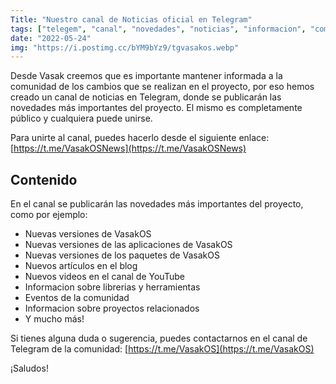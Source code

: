 ```yaml
---
Title: "Nuestro canal de Noticias oficial en Telegram"
tags: ["telegem", "canal", "novedades", "noticias", "informacion", "comunidad", "feed", "rss"]
date: "2022-05-24"
img: "https://i.postimg.cc/bYM9bYz9/tgvasakos.webp"
---
```


Desde Vasak creemos que es importante mantener informada a la comunidad de los cambios que se realizan en el proyecto, por eso hemos creado un canal de noticias en Telegram, donde se publicarán las novedades más importantes del proyecto. El mismo es completamente público y cualquiera puede unirse. 

Para unirte al canal, puedes hacerlo desde el siguiente enlace: [https://t.me/VasakOSNews](https://t.me/VasakOSNews)

## Contenido

En el canal se publicarán las novedades más importantes del proyecto, como por ejemplo:

- Nuevas versiones de VasakOS
- Nuevas versiones de las aplicaciones de VasakOS
- Nuevas versiones de los paquetes de VasakOS
- Nuevos artículos en el blog
- Nuevos videos en el canal de YouTube
- Informacion sobre librerias y herramientas
- Eventos de la comunidad
- Informacion sobre proyectos relacionados
- Y mucho más!

Si tienes alguna duda o sugerencia, puedes contactarnos en el canal de Telegram de la comunidad: [https://t.me/VasakOS](https://t.me/VasakOS)

¡Saludos!